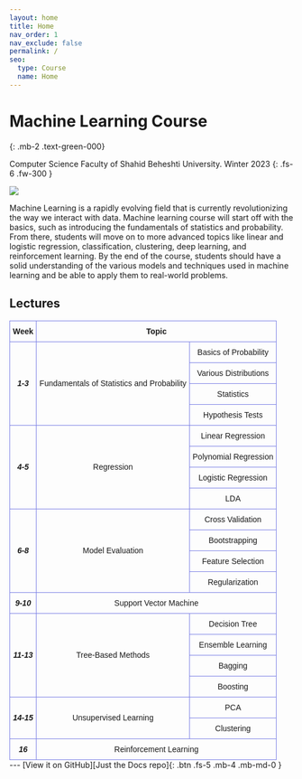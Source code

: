 ```yaml
---
layout: home
title: Home
nav_order: 1
nav_exclude: false
permalink: /
seo:
  type: Course
  name: Home
---
```


# Machine Learning Course
{: .mb-2 .text-green-000}

Computer Science Faculty of Shahid Beheshti University. Winter 2023
{: .fs-6 .fw-300 }

![](https://scheshmi.github.io/CS-SBU-MachineLearning-2023/assets/images/site-banner.JPG)

Machine Learning is a rapidly evolving field that is currently revolutionizing the way we interact with data. Machine learning course will start off with the basics, such as introducing the fundamentals of statistics and probability. From there, students will move on to more advanced topics like linear and logistic regression, classification, clustering, deep learning, and reinforcement learning. By the end of the course, students should have a solid understanding of the various models and techniques used in machine learning and be able to apply them to real-world problems.



## Lectures
<style type="text/css">
.tg  {border-collapse:collapse;border-spacing:0;margin:0px auto;}
.tg td{border-color:black;border-style:solid;border-width:1px;font-family:Arial, sans-serif;font-size:14px;
  overflow:hidden;padding:10px 5px;word-break:normal;}
.tg th{border-color:black;border-style:solid;border-width:1px;font-family:Arial, sans-serif;font-size:14px;
  font-weight:normal;overflow:hidden;padding:10px 5px;word-break:normal;}
.tg .tg-xnda{border-color:#7a7fe5;font-weight:bold;text-align:center;}
.tg .tg-qyqr{border-color:#7a7fe5;font-style:italic;font-weight:bold;text-align:center;}
.tg .tg-mz35{border-color:#7a7fe5;text-align:center;}
</style>
<table class="tg">
<thead>
  <tr>
    <th class="tg-xnda">Week</th>
    <th class="tg-xnda" colspan="2">Topic</th>
  </tr>
</thead>
<tbody>
  <tr>
    <td class="tg-qyqr" rowspan="4">1-3</td>
    <td class="tg-mz35" rowspan="4">Fundamentals of Statistics and Probability</td>
    <td class="tg-mz35">Basics of Probability</td>
  </tr>
  <tr>
    <td class="tg-mz35">Various Distributions</td>
  </tr>
  <tr>
    <td class="tg-mz35">Statistics</td>
  </tr>
  <tr>
    <td class="tg-mz35">Hypothesis Tests</td>
  </tr>
  <tr>
    <td class="tg-qyqr" rowspan="4">4-5</td>
    <td class="tg-mz35" rowspan="4">Regression</td>
    <td class="tg-mz35">Linear Regression</td>
  </tr>
  <tr>
    <td class="tg-mz35">Polynomial Regression</td>
  </tr>
  <tr>
    <td class="tg-mz35">Logistic Regression</td>
  </tr>
  <tr>
    <td class="tg-mz35">LDA</td>
  </tr>
  <tr>
    <td class="tg-qyqr" rowspan="4">6-8</td>
    <td class="tg-mz35" rowspan="4">Model Evaluation</td>
    <td class="tg-mz35">Cross Validation</td>
  </tr>
  <tr>
    <td class="tg-mz35">Bootstrapping</td>
  </tr>
  <tr>
    <td class="tg-mz35">Feature Selection</td>
  </tr>
  <tr>
    <td class="tg-mz35">Regularization</td>
  </tr>
  <tr>
    <td class="tg-qyqr">9-10</td>
    <td class="tg-mz35" colspan="2">Support Vector Machine</td>
  </tr>
  <tr>
    <td class="tg-qyqr" rowspan="4">11-13</td>
    <td class="tg-mz35" rowspan="4">Tree-Based Methods</td>
    <td class="tg-mz35">Decision Tree</td>
  </tr>
  <tr>
    <td class="tg-mz35">Ensemble Learning</td>
  </tr>
  <tr>
    <td class="tg-mz35">Bagging</td>
  </tr>
  <tr>
    <td class="tg-mz35">Boosting</td>
  </tr>
  <tr>
    <td class="tg-qyqr" rowspan="2">14-15</td>
    <td class="tg-mz35" rowspan="2">Unsupervised Learning</td>
    <td class="tg-mz35">PCA</td>
  </tr>
  <tr>
    <td class="tg-mz35">Clustering</td>
  </tr>
  <tr>
    <td class="tg-qyqr">16</td>
    <td class="tg-mz35" colspan="2">Reinforcement Learning</td>
  </tr>
</tbody>
</table>
---
[View it on GitHub][Just the Docs repo]{: .btn .fs-5 .mb-4 .mb-md-0 }

